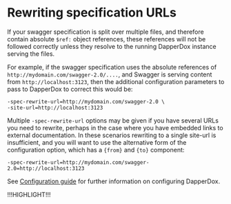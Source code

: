 # Rewriting specification URLs

If your swagger specification is split over multiple files, and therefore contain absolute `$ref:` object
references, these references will not be followed correctly unless they resolve to the running DapperDox instance serving
the files.

For example, if the swagger specification uses the absolute references of `http://mydomain.com/swagger-2.0/....`, and
Swagger is serving content from `http://localhost:3123`, then the additional configuration parameters to pass to DapperDox
to correct this would be:

```
-spec-rewrite-url=http://mydomain.com/swagger-2.0 \
-site-url=http://localhost:3123
```

Multiple `-spec-rewrite-url` options may be given if you have several URLs you need to rewrite, perhaps in the case
where you have embedded links to external documentation. In these scenarios rewriting to a single site-url is insufficient, 
and you will want to use the alternative form of the configuration option, which has a `{from}` and `{to}` component:

```
-spec-rewrite-url=http://mydomain.com/swagger-2.0=http://localhost:3123
```

See [Configuration guide](/docs/configuration-guide) for further information on configuring DapperDox.

!!!HIGHLIGHT!!!
